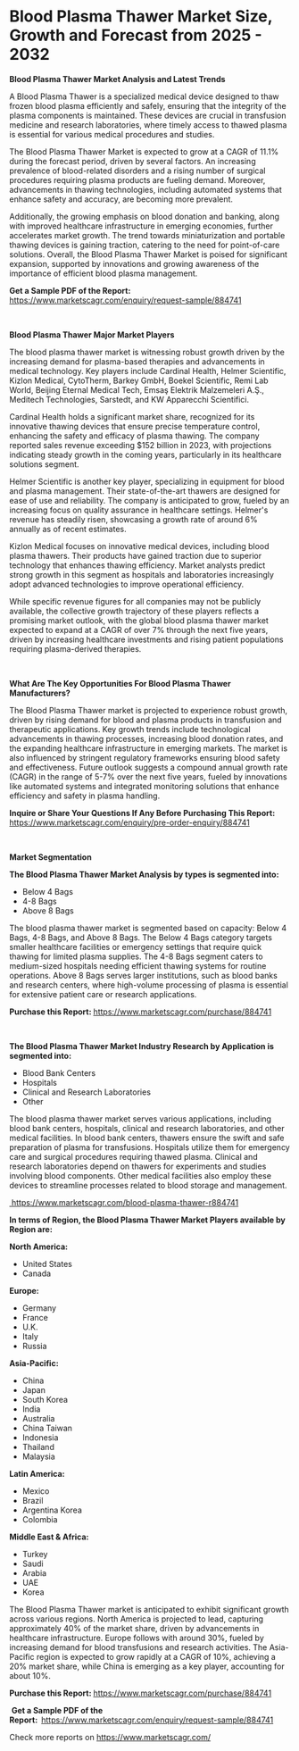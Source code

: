 <p><h1>Blood Plasma Thawer Market Size, Growth and Forecast from 2025 - 2032</h1></p><p><strong>Blood Plasma Thawer Market Analysis and Latest Trends</strong></p>
<p><p>A Blood Plasma Thawer is a specialized medical device designed to thaw frozen blood plasma efficiently and safely, ensuring that the integrity of the plasma components is maintained. These devices are crucial in transfusion medicine and research laboratories, where timely access to thawed plasma is essential for various medical procedures and studies.</p><p>The Blood Plasma Thawer Market is expected to grow at a CAGR of 11.1% during the forecast period, driven by several factors. An increasing prevalence of blood-related disorders and a rising number of surgical procedures requiring plasma products are fueling demand. Moreover, advancements in thawing technologies, including automated systems that enhance safety and accuracy, are becoming more prevalent. </p><p>Additionally, the growing emphasis on blood donation and banking, along with improved healthcare infrastructure in emerging economies, further accelerates market growth. The trend towards miniaturization and portable thawing devices is gaining traction, catering to the need for point-of-care solutions. Overall, the Blood Plasma Thawer Market is poised for significant expansion, supported by innovations and growing awareness of the importance of efficient blood plasma management.</p></p>
<p><strong>Get a Sample PDF of the Report:&nbsp;</strong> <a href="https://www.marketscagr.com/enquiry/request-sample/884741?utm_campaign=2202&utm_medium=2&utm_source=Github&utm_content=ia&utm_term=04032025&utm_id=blood-plasma-thawer">https://www.marketscagr.com/enquiry/request-sample/884741</a></p>
<p>&nbsp;</p>
<p><strong>Blood Plasma Thawer Major Market Players</strong></p>
<p><p>The blood plasma thawer market is witnessing robust growth driven by the increasing demand for plasma-based therapies and advancements in medical technology. Key players include Cardinal Health, Helmer Scientific, Kizlon Medical, CytoTherm, Barkey GmbH, Boekel Scientific, Remi Lab World, Beijing Eternal Medical Tech, Emsaş Elektrik Malzemeleri A.Ş., Meditech Technologies, Sarstedt, and KW Apparecchi Scientifici.</p><p>Cardinal Health holds a significant market share, recognized for its innovative thawing devices that ensure precise temperature control, enhancing the safety and efficacy of plasma thawing. The company reported sales revenue exceeding $152 billion in 2023, with projections indicating steady growth in the coming years, particularly in its healthcare solutions segment.</p><p>Helmer Scientific is another key player, specializing in equipment for blood and plasma management. Their state-of-the-art thawers are designed for ease of use and reliability. The company is anticipated to grow, fueled by an increasing focus on quality assurance in healthcare settings. Helmer's revenue has steadily risen, showcasing a growth rate of around 6% annually as of recent estimates.</p><p>Kizlon Medical focuses on innovative medical devices, including blood plasma thawers. Their products have gained traction due to superior technology that enhances thawing efficiency. Market analysts predict strong growth in this segment as hospitals and laboratories increasingly adopt advanced technologies to improve operational efficiency.</p><p>While specific revenue figures for all companies may not be publicly available, the collective growth trajectory of these players reflects a promising market outlook, with the global blood plasma thawer market expected to expand at a CAGR of over 7% through the next five years, driven by increasing healthcare investments and rising patient populations requiring plasma-derived therapies.</p></p>
<p>&nbsp;</p>
<p><strong>What Are The Key Opportunities For Blood Plasma Thawer Manufacturers?</strong></p>
<p><p>The Blood Plasma Thawer market is projected to experience robust growth, driven by rising demand for blood and plasma products in transfusion and therapeutic applications. Key growth trends include technological advancements in thawing processes, increasing blood donation rates, and the expanding healthcare infrastructure in emerging markets. The market is also influenced by stringent regulatory frameworks ensuring blood safety and effectiveness. Future outlook suggests a compound annual growth rate (CAGR) in the range of 5-7% over the next five years, fueled by innovations like automated systems and integrated monitoring solutions that enhance efficiency and safety in plasma handling.</p></p>
<p><strong>Inquire or Share Your Questions If Any Before Purchasing This Report:</strong> <a href="https://www.marketscagr.com/enquiry/pre-order-enquiry/884741?utm_campaign=2202&utm_medium=2&utm_source=Github&utm_content=ia&utm_term=04032025&utm_id=blood-plasma-thawer">https://www.marketscagr.com/enquiry/pre-order-enquiry/884741</a></p>
<p>&nbsp;</p>
<p><strong>Market Segmentation</strong></p>
<p><strong>The Blood Plasma Thawer Market Analysis by types is segmented into:</strong></p>
<p><ul><li>Below 4 Bags</li><li>4-8 Bags</li><li>Above 8 Bags</li></ul></p>
<p><p>The blood plasma thawer market is segmented based on capacity: Below 4 Bags, 4-8 Bags, and Above 8 Bags. The Below 4 Bags category targets smaller healthcare facilities or emergency settings that require quick thawing for limited plasma supplies. The 4-8 Bags segment caters to medium-sized hospitals needing efficient thawing systems for routine operations. Above 8 Bags serves larger institutions, such as blood banks and research centers, where high-volume processing of plasma is essential for extensive patient care or research applications.</p></p>
<p><strong>Purchase this Report:&nbsp;</strong><a href="https://www.marketscagr.com/purchase/884741?utm_campaign=2202&utm_medium=2&utm_source=Github&utm_content=ia&utm_term=04032025&utm_id=blood-plasma-thawer">https://www.marketscagr.com/purchase/884741</a></p>
<p>&nbsp;</p>
<p><strong>The Blood Plasma Thawer Market Industry Research by Application is segmented into:</strong></p>
<p><ul><li>Blood Bank Centers</li><li>Hospitals</li><li>Clinical and Research Laboratories</li><li>Other</li></ul></p>
<p><p>The blood plasma thawer market serves various applications, including blood bank centers, hospitals, clinical and research laboratories, and other medical facilities. In blood bank centers, thawers ensure the swift and safe preparation of plasma for transfusions. Hospitals utilize them for emergency care and surgical procedures requiring thawed plasma. Clinical and research laboratories depend on thawers for experiments and studies involving blood components. Other medical facilities also employ these devices to streamline processes related to blood storage and management.</p></p>
<p><a href="https://www.marketscagr.com/blood-plasma-thawer-r884741?utm_campaign=2202&utm_medium=2&utm_source=Github&utm_content=ia&utm_term=04032025&utm_id=blood-plasma-thawer">&nbsp;https://www.marketscagr.com/blood-plasma-thawer-r884741</a></p>
<p><strong>In terms of Region, the Blood Plasma Thawer Market Players available by Region are:</strong></p>
<p>
    <p> <strong> North America: </strong>
        <ul>
            <li>United States</li>
            <li>Canada</li>
        </ul>
        </p> 
    <p> <strong> Europe: </strong>
        <ul>
            <li>Germany</li>
            <li>France</li>
            <li>U.K.</li>
            <li>Italy</li>
            <li>Russia</li>
        </ul>
        </p> 
    <p> <strong> Asia-Pacific: </strong>
        <ul>
            <li>China</li>
            <li>Japan</li>
            <li>South Korea</li>
            <li>India</li>
            <li>Australia</li>
            <li>China Taiwan</li>
            <li>Indonesia</li>
            <li>Thailand</li>
            <li>Malaysia</li>
        </ul>
        </p> 
    <p> <strong> Latin America: </strong>
        <ul>
            <li>Mexico</li>
            <li>Brazil</li>
            <li>Argentina Korea</li>
            <li>Colombia</li>
        </ul>
        </p> 
    <p> <strong> Middle East & Africa: </strong>
        <ul>
            <li>Turkey</li>
            <li>Saudi</li>
            <li>Arabia</li>
            <li>UAE</li>
            <li>Korea</li>
        </ul>
    </p>
    </p>
<p><p>The Blood Plasma Thawer market is anticipated to exhibit significant growth across various regions. North America is projected to lead, capturing approximately 40% of the market share, driven by advancements in healthcare infrastructure. Europe follows with around 30%, fueled by increasing demand for blood transfusions and research activities. The Asia-Pacific region is expected to grow rapidly at a CAGR of 10%, achieving a 20% market share, while China is emerging as a key player, accounting for about 10%.</p></p>
<p><strong>Purchase this Report: </strong><a href="https://www.marketscagr.com/purchase/884741?utm_campaign=2202&utm_medium=2&utm_source=Github&utm_content=ia&utm_term=04032025&utm_id=blood-plasma-thawer">https://www.marketscagr.com/purchase/884741</a></p>
<p>&nbsp;<strong>Get a Sample PDF of the Report:&nbsp;&nbsp;</strong><a href="https://www.marketscagr.com/enquiry/request-sample/884741?utm_campaign=2202&utm_medium=2&utm_source=Github&utm_content=ia&utm_term=04032025&utm_id=blood-plasma-thawer">https://www.marketscagr.com/enquiry/request-sample/884741</a></p>
<p><strong></strong></p>
<p>Check more reports on <a href="https://www.marketscagr.com/?utm_campaign=2202&utm_medium=2&utm_source=Github&utm_content=ia&utm_term=04032025&utm_id=blood-plasma-thawer">https://www.marketscagr.com/</a></p>